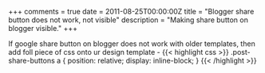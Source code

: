 +++
comments = true
date = 2011-08-25T00:00:00Z
title = "Blogger share button does not work, not visible"
description = "Making share button on blogger visible."
+++

If google share button on blogger does not work with older templates, then add foll piece of css onto ur design template -
{{< highlight css >}}
.post-share-buttons a
{
position: relative;
display: inline-block;
}
{{< /highlight >}}
